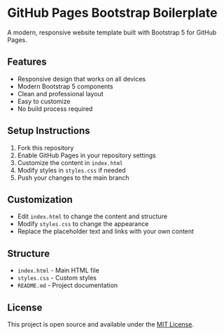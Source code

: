 # GitHub Pages Bootstrap Boilerplate

A modern, responsive website template built with Bootstrap 5 for GitHub Pages.

## Features

- Responsive design that works on all devices
- Modern Bootstrap 5 components
- Clean and professional layout
- Easy to customize
- No build process required

## Setup Instructions

1. Fork this repository
2. Enable GitHub Pages in your repository settings
3. Customize the content in `index.html`
4. Modify styles in `styles.css` if needed
5. Push your changes to the main branch

## Customization

- Edit `index.html` to change the content and structure
- Modify `styles.css` to change the appearance
- Replace the placeholder text and links with your own content

## Structure

- `index.html` - Main HTML file
- `styles.css` - Custom styles
- `README.md` - Project documentation

## License

This project is open source and available under the [MIT License](LICENSE). 